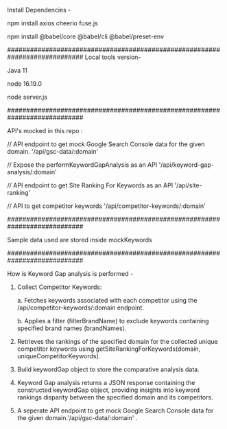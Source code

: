 Install Dependencies - 

npm install axios cheerio fuse.js

npm install @babel/core @babel/cli @babel/preset-env

############################################################################
Local tools version- 

Java 11

node 16.19.0

node server.js

############################################################################

API's mocked in this repo : 

// API endpoint to get mock Google Search Console data for the given domain.
'/api/gsc-data/:domain'

// Expose the performKeywordGapAnalysis as an API
'/api/keyword-gap-analysis/:domain'


// API endpoint to get Site Ranking For Keywords as an API
'/api/site-ranking'


//  API to get competitor keywords
'/api/competitor-keywords/:domain'

############################################################################

Sample data used are stored inside mockKeywords

############################################################################

How is Keyword Gap analysis is performed - 

1. Collect Competitor Keywords:
   
   a. Fetches keywords associated with each competitor using the /api/competitor-keywords/:domain endpoint.
   
   b. Applies a filter (filterBrandName) to exclude keywords containing specified brand names (brandNames).
3. Retrieves the rankings of the specified domain for the collected unique competitor keywords using getSiteRankingForKeywords(domain, uniqueCompetitorKeywords).
4. Build keywordGap object to store the comparative analysis data.
5. Keyword Gap analysis returns a JSON response containing the constructed keywordGap object, providing insights into keyword rankings disparity between the specified domain and its competitors. 
6. A seperate API endpoint to get mock Google Search Console data for the given domain.'/api/gsc-data/:domain' . 
